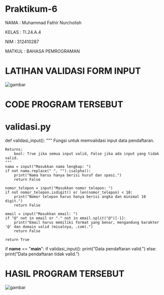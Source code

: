 # Praktikum-6
NAMA : Muhammad Fathir Nurcholish

KELAS : TI.24.A.4

NIM : 312410287

MATKUL : BAHASA PEMROGRAMAN

# LATIHAN VALIDASI FORM INPUT

![gambar](https://github.com/Fathir4118/Praktikum-6/blob/main/Gambar/Screenshot%202024-12-24%20062030.png)

# CODE PROGRAM TERSEBUT

# validasi.py
def validasi_input():
    """
    Fungsi untuk memvalidasi input data pendaftaran.

    Returns:
        bool: True jika semua input valid, False jika ada input yang tidak valid.
    """
    nama = input("Masukkan nama lengkap: ")
    if not nama.replace(" ", "").isalpha():
        print("Nama harus hanya berisi huruf dan spasi.")
        return False

    nomor_telepon = input("Masukkan nomor telepon: ")
    if not nomor_telepon.isdigit() or len(nomor_telepon) < 10:
        print("Nomor telepon harus hanya berisi angka dan minimal 10 digit.")
        return False

    email = input("Masukkan email: ")
    if "@" not in email or "." not in email.split("@")[-1]:
        print("Email harus memiliki format yang benar, mengandung karakter '@' dan domain valid (misalnya, .com).")
        return False

    return True

if __name__ == "__main__":
    if validasi_input():
        print("Data pendaftaran valid.")
    else:
        print("Data pendaftaran tidak valid.")
        
# HASIL PROGRAM TERSEBUT

![gambar](https://github.com/Fathir4118/Praktikum-6/blob/main/Gambar/IMG_20250106_102541.jpg) 
